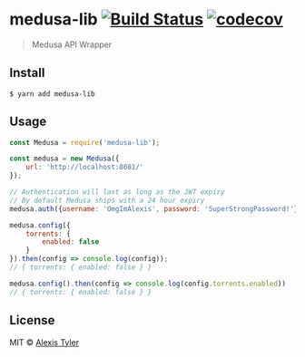 # medusa-lib [![Build Status](https://travis-ci.org/OmgImAlexis/medusa-lib.svg?branch=master)](https://travis-ci.org/OmgImAlexis/medusa-lib) [![codecov](https://codecov.io/gh/OmgImAlexis/medusa-lib/badge.svg?branch=master)](https://codecov.io/gh/OmgImAlexis/medusa-lib?branch=master)

> Medusa API Wrapper


## Install

```
$ yarn add medusa-lib
```


## Usage

```js
const Medusa = require('medusa-lib');

const medusa = new Medusa({
    url: 'http://localhost:8081/'
});

// Authentication will last as long as the JWT expiry
// By default Medusa ships with a 24 hour expiry
medusa.auth({username: 'OmgImAlexis', password: 'SuperStrongPassword!'});

medusa.config({
    torrents: {
        enabled: false
    }
}).then(config => console.log(config));
// { torrents: { enabled: false } }

medusa.config().then(config => console.log(config.torrents.enabled))
// { torrents: { enabled: false } }
```

## License

MIT © [Alexis Tyler](https://wvvw.me)
